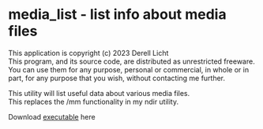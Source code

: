 # media_list - list info about media files
This application is copyright (c) 2023  Derell Licht  
This program, and its source code, are distributed as unrestricted freeware.
You can use them for any purpose, personal or commercial, in whole or in part,
for any purpose that you wish, without contacting me further.

This utility will list useful data about various media files.  
This replaces the /mm functionality in my ndir utility.

Download [executable](http://derelllicht.com/files/media_list.zip) here

